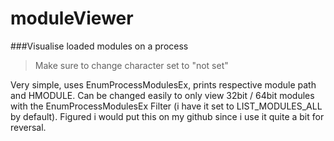 # moduleViewer
###Visualise loaded modules on a process  

> Make sure to change character set to "not set"  

Very simple, uses EnumProcessModulesEx, prints respective module path and HMODULE. Can be changed easily to only view 32bit / 64bit modules with the EnumProcessModulesEx Filter (i have it set to LIST_MODULES_ALL by default). Figured i would put this on my github since i use it quite a bit for reversal.  

<p align="center>
  <img src="https://i.imgur.com/smL282P.png">
</p>
